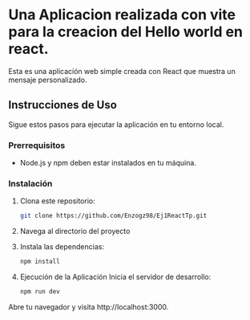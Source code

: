 # Una Aplicacion realizada con vite para la creacion del Hello world en react.

Esta es una aplicación web simple creada con React que muestra un mensaje personalizado.

## Instrucciones de Uso

Sigue estos pasos para ejecutar la aplicación en tu entorno local.

### Prerrequisitos

- Node.js y npm deben estar instalados en tu máquina.

### Instalación

1. Clona este repositorio:

   ```bash
   git clone https://github.com/Enzogz98/Ej1ReactTp.git
2. Navega al directorio del proyecto
3. Instala las dependencias:
    ```bash
    npm install

4. Ejecución de la Aplicación
    Inicia el servidor de desarrollo:
    ```bash
   npm run dev
Abre tu navegador y visita http://localhost:3000.

